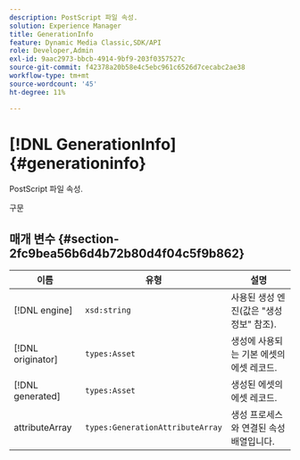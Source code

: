 ```yaml
---
description: PostScript 파일 속성.
solution: Experience Manager
title: GenerationInfo
feature: Dynamic Media Classic,SDK/API
role: Developer,Admin
exl-id: 9aac2973-bbcb-4914-9bf9-203f0357527c
source-git-commit: f42378a20b58e4c5ebc961c6526d7cecabc2ae38
workflow-type: tm+mt
source-wordcount: '45'
ht-degree: 11%

---
```


# [!DNL GenerationInfo]{#generationinfo}

PostScript 파일 속성.

구문

## 매개 변수 {#section-2fc9bea56b6d4b72b80d4f04c5f9b862}

| 이름 | 유형 | 설명 |
|---|---|---|
| [!DNL engine] | `xsd:string` | 사용된 생성 엔진(값은 &quot;생성 정보&quot; 참조). |
| [!DNL originator] | `types:Asset` | 생성에 사용되는 기본 에셋의 에셋 레코드. |
| [!DNL generated] | `types:Asset` | 생성된 에셋의 에셋 레코드. |
| attributeArray | `types:GenerationAttributeArray` | 생성 프로세스와 연결된 속성 배열입니다. |
